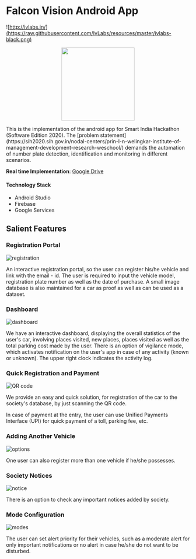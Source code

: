 

# Falcon Vision Android App

![http://ivlabs.in/](https://raw.githubusercontent.com/IvLabs/resources/master/ivlabs-black.png)

<p align="center">
  <img width="200" height="200" src="images/Falcon_Vision_logo.jpg">
</p>
This is the implementation of the android app for Smart India Hackathon (Software Edition 2020). The [problem statement](https://sih2020.sih.gov.in/nodal-centers/prin-l-n-welingkar-institute-of-management-development-research-weschool/) demands the automation of number plate detection, identification and monitoring in different scenarios.

**Real time Implementation**: [Google Drive](https://drive.google.com/file/d/1v1akjvle2rp9KxP0MkASVxgWkcBIhED2/view?usp=sharing)

#### Technology Stack

* Android Studio
* Firebase
* Google Services

## Salient Features

### Registration Portal

![registration](images/registration.png)

An interactive registration portal, so the user can register his/he vehicle and link with the email - id. The user is required to input the vehicle model, registration plate number as well as the date of purchase. A small image database is also maintained for a car as proof as well as can be used as a dataset.

### Dashboard

![dashboard](images/dashboard.png) 

We have an interactive dashboard, displaying the overall statistics of the user's car, involving places visited, new places, places visited as well as the total parking cost made by the user. There is an option of vigilance mode, which activates notification on the user's app in case of any activity (known or unknown). The upper right clock indicates the activity log.

### Quick Registration and Payment

![QR code](images/qr_payment.png)

We provide an easy and quick solution, for registration of the car to the society's database, by just scanning the QR code.

In case of payment at the entry, the user can use Unified Payments Interface (UPI) for quick payment of a toll, parking fee, etc.

### Adding Another Vehicle

![options](images/add_vehicle.png)

One user can also register more than one vehicle if he/she possesses.

### Society Notices 

![notice](images/notices.png)

There is an option to check any important notices added by society.

### Mode Configuration

![modes](images/conf_mode.png)

The user can set alert priority for their vehicles, such as a moderate alert for only important notifications or no alert in case he/she do not want to be disturbed.





